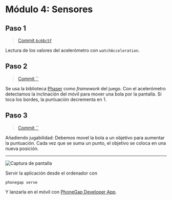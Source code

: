 # Módulo 4: Sensores



## Paso 1

> [Commit `6c68c5f`](https://github.com/pacoqueen/ejercicios_phonegap/tree/6c68c5fa9a48955115f09ae9f009457f324dbf73)

Lectura de los valores del acelerómetro con `watchAcceleration`.

## Paso 2

> [Commit ``](https://github.com/pacoqueen/ejercicios_phonegap/tree/)

Se usa la biblioteca [Phaser](https://phaser.io/download/stable) como _framework_ del juego. Con el acelerómetro detectamos la inclinación del móvil para mover una bola por la pantalla. Si toca los bordes, la puntuación decrementa en 1.

## Paso 3

> [Commit ``](https://github.com/pacoqueen/ejercicios_phonegap/tree/)

Añadiendo jugabilidad: Debemos movel la bola a un objetivo para aumentar la puntuación. Cada vez que se suma un punto, el objetivo se coloca en una nueva posición.

---

![Captura de pantalla](www/img/.png)

Servir la aplicación desde el ordenador con
```
phonegap serve
```
Y lanzarla en el móvil con [PhoneGap Developer App](http://docs.phonegap.com/getting-started/2-install-mobile-app/).

